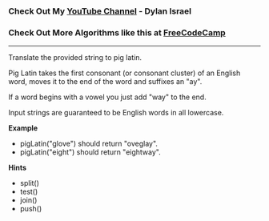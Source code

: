 ### Check Out My [YouTube Channel](https://www.YouTube.com/CodingTutorials360) - Dylan Israel

### Check Out More Algorithms like this at <a href="https://www.FreeCodeCamp.com"> FreeCodeCamp</a>
---
Translate the provided string to pig latin.

Pig Latin takes the first consonant (or consonant cluster) of an English word, moves it to the end of the word and suffixes an "ay".

If a word begins with a vowel you just add "way" to the end.

Input strings are guaranteed to be English words in all lowercase.

**Example**
-   pigLatin("glove") should return "oveglay".
-   pigLatin("eight") should return "eightway".

**Hints**
-   split()
-   test()
-   join()
-   push()
